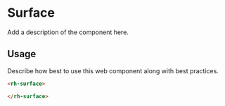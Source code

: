 # Surface
Add a description of the component here.

## Usage
Describe how best to use this web component along with best practices.

```html
<rh-surface>

</rh-surface>
```
